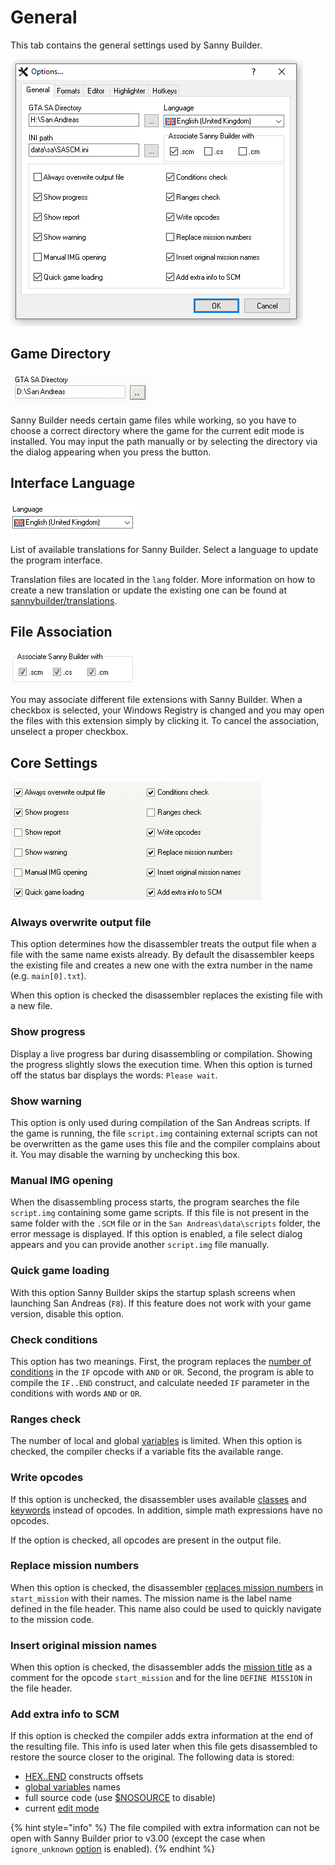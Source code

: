 # General

This tab contains the general settings used by Sanny Builder.

![](../.gitbook/assets/options-en.PNG)



## Game Directory

![](../.gitbook/assets/main_dir.png)

Sanny Builder needs certain game files while working, so you have to choose a correct directory where the game for the current edit mode is installed. You may input the path manually or by selecting the directory via the dialog appearing when you press the button.

## Interface Language

![](../.gitbook/assets/lang-en.png)

List of available translations for Sanny Builder. Select a language to update the program interface. 

Translation files are located in the `lang` folder. More information on how to create a new translation or update the existing one can be found at [sannybuilder/translations](https://github.com/sannybuilder/translations).

## File Association

![](../.gitbook/assets/main_ass.png)

You may associate different file extensions with Sanny Builder. When a checkbox is selected, your Windows Registry is changed and you may open the files with this extension simply by clicking it. To cancel the association, unselect a proper checkbox.

## Core Settings

![](../.gitbook/assets/main_opt.png)

### Always overwrite output file

This option determines how the disassembler treats the output file when a file with the same name exists already. By default the disassembler keeps the existing file and creates a new one with the extra number in the name \(e.g. `main[0].txt`\). 

When this option is checked the disassembler replaces the existing file with a new file.

### Show progress

Display a live progress bar during disassembling or compilation. Showing the progress slightly slows the execution time. When this option is turned off the status bar displays the words: `Please wait`. 

### Show warning

This option is only used during compilation of the San Andreas scripts. If the game is running, the file `script.img` containing external scripts can not be overwritten as the game uses this file and the compiler complains about it. You may disable the warning by unchecking this box.

### Manual IMG opening

When the disassembling process starts, the program searches the file `script.img` containing some game scripts. If this file is not present in the same folder with the `.SCM` file or in the `San Andreas\data\scripts` folder, the error message is displayed. If this option is enabled, a file select dialog appears and you can provide another `script.img` file manually.

### Quick game loading

With this option Sanny Builder skips the startup splash screens when launching San Andreas \(`F8`\). If this feature does not work with your game version, disable this option.

### Check conditions

This option has two meanings. First, the program replaces the [number of conditions](../coding/conditions.md#syntax) in the `IF` opcode with `AND` or `OR`. Second, the program is able to compile the `IF..END` construct, and calculate needed `IF` parameter in the conditions with words `AND` or `OR`.

### Ranges check

The number of local and global [variables](../coding/variables.md) is limited. When this option is checked, the compiler checks if a variable fits the available range.

### Write opcodes

If this option is unchecked, the disassembler uses available [classes](../coding/classes.md) and [keywords](../coding/keywords.md) instead of opcodes. In addition, simple math expressions have no opcodes. 

If the option is checked, all opcodes are present in the output file.

### Replace mission numbers

When this option is checked, the disassembler [replaces mission numbers](../features.md#replacing-mission-numbers-with-their-names) in `start_mission` with their names. The mission name is the label name defined in the file header. This name also could be used to quickly navigate to the mission code.

### Insert original mission names

When this option is checked, the disassembler adds the [mission title](../features.md#custom-mission-titles) as a comment for the opcode `start_mission` and for the line `DEFINE MISSION` in the file header.

### Add extra info to SCM

If this option is checked the compiler adds extra information at the end of the resulting file. This info is used later when this file gets disassembled to restore the source closer to the original. The following data is stored: 

* [HEX..END](../coding/hex..end.md) constructs offsets
* [global variables](../coding/variables.md#global-variables) names
* full source code \(use [$NOSOURCE](../coding/directives.md#usdnosource) to disable\)
* current [edit mode](../edit-modes/)

{% hint style="info" %}
The file compiled with extra information can not be open with Sanny Builder prior to v3.00 \(except the case when `ignore_unknown` [option](../console.md#ignore_unknown) is enabled\).
{% endhint %}

